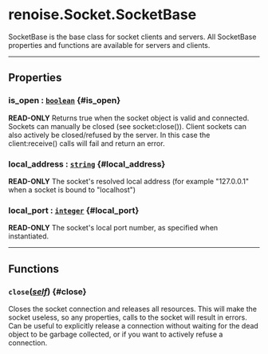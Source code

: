 # renoise.Socket.SocketBase  
SocketBase is the base class for socket clients and servers. All
SocketBase properties and functions are available for servers and clients.  

---  
## Properties
### is_open : [`boolean`](/API/builtins/boolean.md) {#is_open}
**READ-ONLY** Returns true when the socket object is valid and connected.
Sockets can manually be closed (see socket:close()). Client sockets can also
actively be closed/refused by the server. In this case the client:receive()
calls will fail and return an error.

### local_address : [`string`](/API/builtins/string.md) {#local_address}
**READ-ONLY** The socket's resolved local address (for example "127.0.0.1"
when a socket is bound to "localhost")

### local_port : [`integer`](/API/builtins/integer.md) {#local_port}
**READ-ONLY** The socket's local port number, as specified when instantiated.

  

---  
## Functions
### `close`([*self*](/API/builtins/self.md)) {#close}
Closes the socket connection and releases all resources. This will make
the socket useless, so any properties, calls to the socket will result in
errors. Can be useful to explicitly release a connection without waiting for
the dead object to be garbage collected, or if you want to actively refuse a
connection.  

